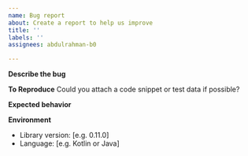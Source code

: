 ```yaml
---
name: Bug report
about: Create a report to help us improve
title: ''
labels: ''
assignees: abdulrahman-b0

---
```


**Describe the bug**

**To Reproduce**
Could you attach a code snippet or test data if possible?

**Expected behavior**

**Environment**
 - Library version: [e.g. 0.11.0]
 - Language: [e.g. Kotlin or Java]
